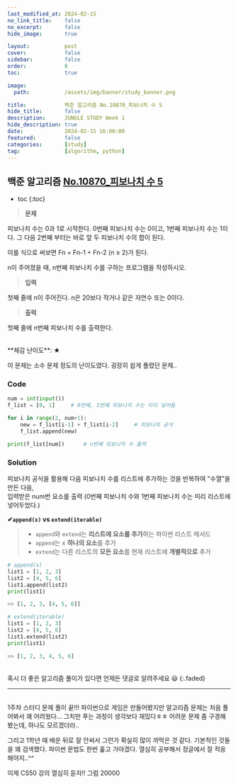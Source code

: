 ```yaml
---
last_modified_at: 2024-02-15
no_link_title:    false 
no_excerpt:       false 
hide_image:       true

layout:           post
cover:            false
sidebar:          false
order:            0      
toc:              true

image:
  path:           /assets/img/banner/study_banner.png

title:            백준 알고리즘 No.10870_피보나치 수 5
hide_title:       false
description:      JUNGLE STUDY Week 1
hide_description: true
date:             2024-02-15 16:00:00
featured:         false
categories:       [study]
tag:              [algorithm, python]
---
```


## 백준 알고리즘 [No.10870_피보나치 수 5](https://www.acmicpc.net/problem/10870)

* toc
{:toc}

> **문제**

피보나치 수는 0과 1로 시작한다. 0번째 피보나치 수는 0이고, 1번째 피보나치 수는 1이다. 그 다음 2번째 부터는 바로 앞 두 피보나치 수의 합이 된다.

이를 식으로 써보면 Fn = Fn-1 + Fn-2 (n ≥ 2)가 된다.

n이 주어졌을 때, n번째 피보나치 수를 구하는 프로그램을 작성하시오.

> **입력**

첫째 줄에 n이 주어진다. n은 20보다 작거나 같은 자연수 또는 0이다.

> **출력** 

첫째 줄에 n번째 피보나치 수를 출력한다.

<br>
**체감 난이도**: ★

이 문제는 소수 문제 정도의 난이도였다. 굉장히 쉽게 풀렸던 문제.. 

### Code
```python
num = int(input())
f_list = [0, 1]     # 0번째, 1번째 피보나치 수는 미리 넣어둠

for i in range(2, num+1):
    new = f_list[i-1] + f_list[i-2]     # 피보나치 공식
    f_list.append(new)

print(f_list[num])      # n번째 피보나치 수 출력
```

### Solution
피보나치 공식을 활용해 다음 피보나치 수를 리스트에 추가하는 것을 반복하여 "수열"을 만든 다음,<br>입력받은 num번 요소를 출력
(0번째 피보나치 수와 1번째 피보나치 수는 미리 리스트에 넣어두었다.)

**✔`append(x)` vs `extend(iterable)`**
> - `append`와 `extend`는 **리스트에 요소를 추가**하는 파이썬 리스트 메서드
> - `append`는 x **하나의 요소**를 추가
> - `extend`는 다른 리스트의 **모든 요소**를 현재 리스트에 **개별적으로** 추가

```python
# append(x)
list1 = [1, 2, 3]
list2 = [4, 5, 6]
list1.append(list2)
print(list1)

>> [1, 2, 3, [4, 5, 6]]
```
```python
# extend(iterable)
list1 = [1, 2, 3]
list2 = [4, 5, 6]
list1.extend(list2)
print(list1)

>> [1, 2, 3, 4, 5, 6]
```

<br>
혹시 더 좋은 알고리즘 풀이가 있다면 언제든 댓글로 알려주세요 😃
{:.faded}
<br>

---

<br>
1주차 스터디 문제 풀이 끝!!!
파이썬으로 게임은 만들어봤지만 알고리즘 문제는 처음 풀어봐서 꽤 어려웠다...
그치만 푸는 과정이 생각보다 재밌다ㅎㅎ 어려운 문제 좀 구경해봤는데, 하나도 모르겠더라..

그리고 1학년 때 배운 뒤로 잘 안써서 그런가 확실히 많이 까먹은 것 같다. 기본적인 것들을 꽤 검색했다.
파이썬 문법도 한번 훑고 가야겠다. 열심히 공부해서 정글에서 잘 적응해야지..^^

이제 CS50 강의 열심히 듣자!! 그럼 20000